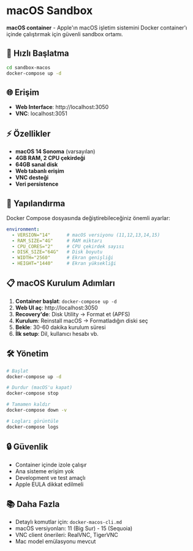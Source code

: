 # macOS Sandbox

**macOS container** - Apple'ın macOS işletim sistemini Docker container'ı içinde çalıştırmak için güvenli sandbox ortamı.

## 🚀 Hızlı Başlatma

```bash
cd sandbox-macos
docker-compose up -d
```

## 🌐 Erişim

- **Web Interface**: http://localhost:3050
- **VNC**: localhost:3051

## ⚡ Özellikler

- **macOS 14 Sonoma** (varsayılan)
- **4GB RAM, 2 CPU çekirdeği**
- **64GB sanal disk**
- **Web tabanlı erişim**
- **VNC desteği**
- **Veri persistence**

## 🔧 Yapılandırma

Docker Compose dosyasında değiştirebileceğiniz önemli ayarlar:

```yaml
environment:
  - VERSION="14"      # macOS versiyonu (11,12,13,14,15)
  - RAM_SIZE="4G"     # RAM miktarı
  - CPU_CORES="2"     # CPU çekirdek sayısı
  - DISK_SIZE="64G"   # Disk boyutu
  - WIDTH="2560"      # Ekran genişliği
  - HEIGHT="1440"     # Ekran yüksekliği
```

## 📋 macOS Kurulum Adımları

1. **Container başlat**: `docker-compose up -d`
2. **Web UI aç**: http://localhost:3050
3. **Recovery'de**: Disk Utility → Format et (APFS)
4. **Kurulum**: Reinstall macOS → Formatladığın diski seç
5. **Bekle**: 30-60 dakika kurulum süresi
6. **İlk setup**: Dil, kullanıcı hesabı vb.

## 🛠 Yönetim

```bash
# Başlat
docker-compose up -d

# Durdur (macOS'u kapat)
docker-compose stop

# Tamamen kaldır
docker-compose down -v

# Logları görüntüle
docker-compose logs
```

## 🔒 Güvenlik

- Container içinde izole çalışır
- Ana sisteme erişim yok
- Development ve test amaçlı
- Apple EULA dikkat edilmeli

## 📚 Daha Fazla

- Detaylı komutlar için: `docker-macos-cli.md`
- macOS versiyonları: 11 (Big Sur) - 15 (Sequoia)
- VNC client önerileri: RealVNC, TigerVNC
- Mac model emülasyonu mevcut